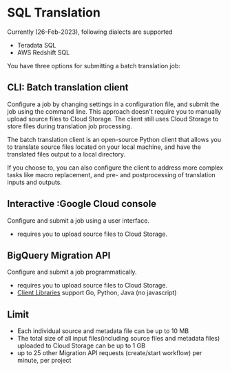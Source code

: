 # SQL Translation
Currently (26-Feb-2023), following dialects are supported
- Teradata SQL
- AWS Redshift SQL


You have three options for submitting a batch translation job:

## CLI: Batch translation client
Configure a job by changing settings in a configuration file, and submit the job using the command line. This approach doesn't require you to manually upload source files to Cloud Storage. The client still uses Cloud Storage to store files during translation job processing.

The batch translation client is an open-source Python client that allows you to translate source files located on your local machine, and have the translated files output to a local directory.

If you choose to, you can also configure the client to address more complex tasks like macro replacement, and pre- and postprocessing of translation inputs and outputs. 

## Interactive :Google Cloud console
Configure and submit a job using a user interface. 
- requires you to upload source files to Cloud Storage.
## BigQuery Migration API
Configure and submit a job programmatically. 
- requires you to upload source files to Cloud Storage.
- [Client Libraries](https://cloud.google.com/bigquery/docs/reference/migration) support Go, Python, Java (no javascript)
## Limit
- Each individual source and metadata file can be up to 10 MB
- The total size of all input files(including source files and metadata files) uploaded to Cloud Storage can be up to 1 GB
- up to 25 other Migration API requests (create/start workflow) per minute, per project




